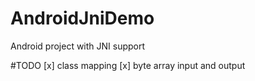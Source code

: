 # AndroidJniDemo
Android project with JNI support

#TODO
[x] class mapping
[x] byte array input and output 
